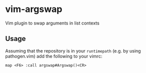 vim-argswap
===========

Vim plugin to swap arguments in list contexts

Usage
-----

Assuming that the repository is in your `runtimepath` (e.g. by using
pathogen.vim) add the following to your vimrc:

	map <F6> :call argswap#Argswap()<CR>

